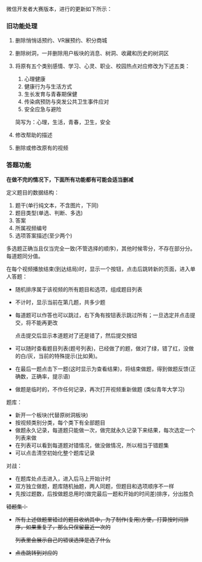 微信开发者大赛版本，进行的更新如下所示：

### 旧功能处理

1. 删除悄悄话预约、VR展预约、积分商城

2. 删除树洞，一并删除用户板块的消息、树洞、收藏和历史的树洞区

3. 将原有五个类别感情、学习、心灵、职业、校园热点对应修改为下述五类：

   1. 心理健康
   2. 健康行为与生活方式
   3. 生长发育与青春期保健
   4. 传染病预防与突发公共卫生事件应对
   5. 安全应急与避险

   简写为：心理，生活，青春，卫生，安全

4. 修改帮助的描述

5. 删除或修改原有的视频



### 答题功能

**在做不完的情况下，下面所有功能都有可能会适当删减**

定义题目的数据结构：

1. 题干(单行纯文本，不含图片，下同)
2. 题目类型(单选、判断、多选)
3. 答案
4. 所属视频编号
5. 选项答案描述(至少两个)

多选题正确当且仅当完全一致(不管选择的顺序)，其他时候零分，不存在部分分。每道题同分值。



在每个视频播放结束(到达结局)时，显示一个按钮，点击后跳转新的页面，进入单人答题：

- 随机排序属于该视频的所有题目和选项，组成题目列表

- 不计时，显示当前在第几题，共多少题

- 每道题可以作答也可以跳过，右下角有按钮表示跳过所有；一旦选定并点击提交，将不能再更改

  点击提交后显示本道题对了还是错了，然后提交按钮

- 可以随时查看题目列表(题号列表)，已经做了的题，做对了绿，错了红，没做的白/灰，当前的特殊提示(比如黄)。

- 在最后一题点击下一题(这时显示为查看结果)，将结束做题，得到做题反馈(正确数，正确率，提示语)

- 做题是临时的，不作任何记录，再次打开视频重新做题 (类似青年大学习)

  

题库：

- 新开一个板块(代替原树洞板块)
- 按视频类别分类，每个类下有全部题目
- 做题永久记录，每道题只能做一次，做完就永久记录下来结果，每次选定一个列表来做
- 在列表可以看到每道题对错情况，做没做情况，所以相当于错题集
- 可以点击清空初始化整个题库记录



对战：

- 在题库处点击进入，进入后马上开始计时
- 双方独立做题，题库随机抽题，两人同题，但题目和选项顺序不一样
- 先按过题数，后按做题总用时(做完最后一题和开始的时间差)排序，分出胜负



~~错题集：~~

- ~~所有上述做题里错过的题目收纳其中，为了制作(复用)方便，打算按时间排序，如果重复了，那么只保留最近一次的~~

  ~~列表里会展示自己的错误选择是选了什么~~

- ~~点击跳转到对应的~~